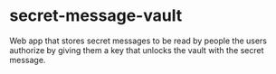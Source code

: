 # secret-message-vault
Web app that stores secret messages to be read by people the users authorize by giving them a key that unlocks the vault with the secret message.
